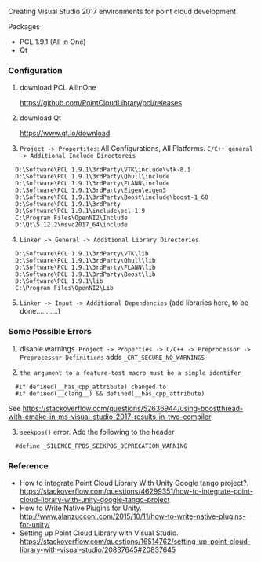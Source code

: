 Creating Visual Studio 2017 environments for point cloud development

Packages
* PCL 1.9.1 (All in One)
* Qt

### Configuration

1.  download PCL AllInOne

    <https://github.com/PointCloudLibrary/pcl/releases>

2.  download Qt

    <https://www.qt.io/download>

3.  `Project -> Propertites`: All Configurations, All Platforms. `C/C++ general -> Additional Include Directoreis`
  ```
    D:\Software\PCL 1.9.1\3rdParty\VTK\include\vtk-8.1
    D:\Software\PCL 1.9.1\3rdParty\Qhull\include
    D:\Software\PCL 1.9.1\3rdParty\FLANN\include
    D:\Software\PCL 1.9.1\3rdParty\Eigen\eigen3
    D:\Software\PCL 1.9.1\3rdParty\Boost\include\boost-1_68
    D:\Software\PCL 1.9.1\3rdParty
    D:\Software\PCL 1.9.1\include\pcl-1.9
    C:\Program Files\OpenNI2\Include
    D:\Qt\5.12.2\msvc2017_64\include
  ```

4.  `Linker -> General -> Additional Library Directories`
  ```
    D:\Software\PCL 1.9.1\3rdParty\VTK\lib
    D:\Software\PCL 1.9.1\3rdParty\Qhull\lib
    D:\Software\PCL 1.9.1\3rdParty\FLANN\lib
    D:\Software\PCL 1.9.1\3rdParty\Boost\lib
    D:\Software\PCL 1.9.1\lib
    C:\Program Files\OpenNI2\Lib
  ```

5.  `Linker -> Input -> Additional Dependencies` (add libraries here, to be done...........)

### Some Possible Errors

1.  disable warnings. `Project -> Properties -> C/C++ -> Preprocessor -> Preprocessor Definitions` adds `_CRT_SECURE_NO_WARNINGS`

2.  `the argument to a feature-test macro must be a simple identifer`
  ```
    #if defined(__has_cpp_attribute) changed to
    #if defined(__clang__) && defined(__has_cpp_attribute)
  ```

  See <https://stackoverflow.com/questions/52636944/using-boostthread-with-cmake-in-ms-visual-studio-2017-results-in-two-compiler>

3.  `seekpos()` error. Add the following to the header
  ```
    #define _SILENCE_FPOS_SEEKPOS_DEPRECATION_WARNING
  ```

### Reference
*    How to integrate Point Cloud Library With Unity Google tango project?. <https://stackoverflow.com/questions/46299351/how-to-integrate-point-cloud-library-with-unity-google-tango-project>   
*    How to Write Native Plugins for Unity. <http://www.alanzucconi.com/2015/10/11/how-to-write-native-plugins-for-unity/>
*    Setting up Point Cloud Library with Visual Studio. <https://stackoverflow.com/questions/16514762/setting-up-point-cloud-library-with-visual-studio/20837645#20837645>
